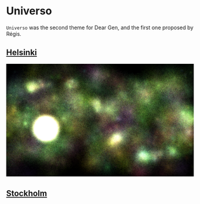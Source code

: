 # Universo

`Universo` was the second theme for Dear Gen, and the first one proposed by Régis.

## [Helsinki](helsinki.md)

![](../.gitbook/assets/02-2018-5-24-18-29-45-planets-orbit.png)

## [Stockholm](stockholm.md)
